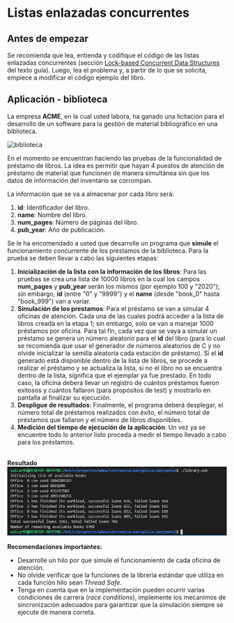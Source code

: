 # Listas enlazadas concurrentes #

## Antes de empezar ## 

Se recomienda que lea, entienda y codifique el código de las listas enlazadas concurrentes (sección [Lock-based Concurrent Data Structures](http://pages.cs.wisc.edu/~remzi/OSTEP/threads-locks-usage.pdf) del texto guía). Luego, lea el problema y, a partir de lo que se solicita, empiece a modificar el código ejemplo del libro.

## Aplicación - biblioteca ##

La empresa **ACME**, en la cual usted labora, ha ganado una licitación para el desarrollo de un software para la gestión de material bibliográfico en una biblioteca. 

![biblioteca](biblioteca.jpg)

En el momento se encuentran haciendo las pruebas de la funcionalidad de préstamo de libros. La idea es permitir que hayan 4 puestos de atención de préstamo de material que funcionen de manera simultánea sin que los datos de información del inventario se corrompan. 

La información que se va a almacenar por cada libro será:
1. **id**: Identificador del libro.
2. **name**: Nombre del libro.
3. **num_pages**: Número de páginas del libro.
4. **pub_year**: Año de publicación.

Se le ha encomendado a usted que desarrolle un programa que **simule** el funcionamiento concurrente de los préstamos de 
la biblioteca. Para la prueba se deben llevar a cabo las siguientes etapas:

1. **Inicialización de la lista con la información de los libros**: Para las pruebas se crea una lista de 10000 libros en la cual los campos **num_pages** y **pub_year** serán los mismos (por ejemplo 100 y "2020"); sin embargo, **id** (entre "0" y "9999") y el **name** (desde "book_0" hasta "book_999") van a variar. 
2. **Simulación de los prestamos**: Para el préstamo se van a simular 4 oficinas de atención. Cada una de las cuales podrá acceder a la lista de libros creada en la etapa 1; sin embargo, solo se van a manejar 1000 préstamos por oficina. Para tal fin, cada vez que se vaya a simular un préstamo se genera un número aleatorio para el **id** del libro (para lo cual se recomienda que usar el generador de números aleatorios de C y no olvide inicializar la semilla aleatoria cada estación de préstamo). Si el **id** generado está disponible dentro de la lista de libros, se procede a realizar el préstamo y se actualiza la lista, si no el libro no se encuentra dentro de la lista, significa que el ejemplar ya fue prestado. En todo caso, la oficina deberá llevar un registro de cuántos préstamos fueron exitosos y cuántos fallaron (para propósitos de test) y mostrarlo en pantalla al finalizar su ejecución.
3. **Despligue de resultados**: Finalmente, el programa deberá desplegar, el número total de préstamos realizados con éxito, el número total de préstamos que fallaron y el número de libros disponibles.
4. **Medición del tiempo de ejecución de la aplicación**: Un vez ya se encuentre todo lo anterior listo proceda a medir el tiempo llevado a cabo para los préstamos.

<br>
<b>Resultado</b>
<br>

<img src="./punto2/resultado.JPG"/>

**Recomendaciones importantes:**
- Desarrolle un hilo por que simule el funcionamiento de cada oficina de atención.
- No olvide verificar que la funciones de la librería estándar que utiliza en cada función hilo sean *Thread Safe*.
- Tenga en cuenta que en la implementación pueden ocurrir varias condiciones de carrera (*race conditions*), implemente los mecanimos de sincronización adecuados para garantizar que la simulación siempre se ejecute de manera correta.

 





